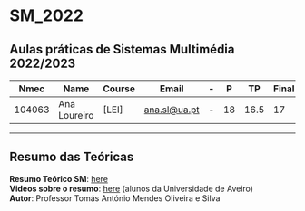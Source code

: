 # SM_2022
## Aulas práticas de Sistemas Multimédia 2022/2023

| **Nmec** | **Name**     | **Course** | **Email**    | - | **P** | **TP**     | **Final** |
|----------|--------------|------------|--------------| -|----------|--------------|------------|
| 104063   | Ana Loureiro |   [LEI]    | ana.sl@ua.pt |-| 18  | 16.5 |   17    |
  
_____________

## Resumo das Teóricas
**Resumo Teórico SM**: [here](SM_2022/SM_2022_2023-Resumo_Teórico.pdf)  
**Videos sobre o resumo**: [here](https://educast.fccn.pt/vod/channels/1suktswyph?locale=pt)  (alunos da Universidade de Aveiro)  
**Autor**: Professor Tomás António Mendes Oliveira e Silva
